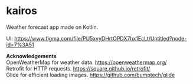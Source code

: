 # kairos
Weather forecast app made on Kotlin.

UI: https://www.figma.com/file/PU5xvyDHrtOPDX7hx1EcLt/Untitled?node-id=7%3A51

**Acknowledgements**\
OpenWeatherMap for weather data. https://openweathermap.org/ \
Retrofit for HTTP requests. https://square.github.io/retrofit/ \
Glide for efficient loading images. https://github.com/bumptech/glide
